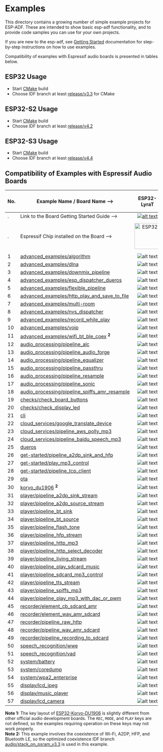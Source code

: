 # Examples

This directory contains a growing number of simple example projects for ESP-ADF. These are intended to show basic esp-adf functionality, and to provide code samples you can use for your own projects.

If you are new to the esp-adf, see [Getting Started](https://docs.espressif.com/projects/esp-adf/en/latest/get-started/index.html) documentation for step-by-step instructions on how to use examples.

Compatibility of examples with Espressif audio boards is presented in tables below.

[comment]: <> (Markdown table editing tool)
[comment]: <> (https://www.tablesgenerator.com/markdown_tables)

## ESP32 Usage

- Start [CMake](https://docs.espressif.com/projects/esp-idf/en/latest/esp32/api-guides/build-system.html) build
- Choose IDF branch at least [release/v3.3](https://github.com/espressif/esp-idf/tree/release/v3.3) for CMake

## ESP32-S2 Usage

- Start [CMake](https://docs.espressif.com/projects/esp-idf/en/latest/esp32s2/api-guides/build-system.html) build
- Choose IDF branch at least [release/v4.2](https://github.com/espressif/esp-idf/tree/release/v4.2)

## ESP32-S3 Usage

- Start [CMake](https://docs.espressif.com/projects/esp-idf/en/latest/esp32s3/api-guides/build-system.html) build
- Choose IDF branch at least [release/v4.4](https://github.com/espressif/esp-idf/tree/release/v4.4)

## Compatibility of Examples with Espressif Audio Boards

| No. | Example Name / Board Name -->                                                                  |                                                                                  ESP32-LyraT                                                                                 |                                                                                    ESP32-LyraTD-MSC                                                                                    |                                                                                    ESP32-LyraT-Mini                                                                                    |                          ESP32-Korvo-DU1906      <sup> **1** </sup>     |                        ESP32-S2-Kaluga-1 Kit                           |                        ESP32-S3-Korvo-2                           |
|-----|------------------------------------------------------------------------------------------------|:----------------------------------------------------------------------------------------------------------------------------------------------------------------------------:|:--------------------------------------------------------------------------------------------------------------------------------------------------------------------------------------:|:--------------------------------------------------------------------------------------------------------------------------------------------------------------------------------------:|:---------------------------------------------------------------:|:----------------------------------------------------------------------:|:----------------------------------------------------------------------:|
| .   | Link to the Board Getting Started Guide  -->                                                   | [![alt text](../docs/_static/esp32-lyrat-v4.3-side-small.jpg "ESP32-LyraT")](https://docs.espressif.com/projects/esp-adf/en/latest/get-started/get-started-esp32-lyrat.html) | [![alt text](../docs/_static/esp32-lyratd-msc-v2.2-small.jpg "ESP32-LyraTD-MSC")](https://docs.espressif.com/projects/esp-adf/en/latest/get-started/get-started-esp32-lyratd-msc.html) | [![alt text](../docs/_static/esp32-lyrat-mini-v1.2-small.jpg "ESP32-LyraT-Mini")](https://docs.espressif.com/projects/esp-adf/en/latest/get-started/get-started-esp32-lyrat-mini.html) |  [![alt text](../docs/_static/esp32-korvo-du1906-v1.1-small.jpg "ESP32-Korvo-DU1906")](https://docs.espressif.com/projects/esp-adf/en/latest/get-started/get-started-esp32-korvo-du1906.html) | [![alt text](../docs/_static/esp32-s2-kaluga-1-kit-small.png "ESP32-S2-Kaluga-1 Kit")](https://docs.espressif.com/projects/esp-idf/en/latest/esp32s2/hw-reference/esp32s2/user-guide-esp32-s2-kaluga-1-kit.html) | [![alt text](../docs/_static/esp32-s3-korvo-2-v3.0-small.png "ESP32-S3-Korvo-2")](https://docs.espressif.com/projects/esp-adf/en/latest/get-started/user-guide-esp32-s3-korvo-2.html) |
| .   | Espressif Chip installed on the Board -->                                                      |                                                        <img src="../docs/_static/ESP32.svg" height="85" alt="ESP32">                                                         |                                                             <img src="../docs/_static/ESP32.svg" height="85" alt="ESP32">                                                              |                                                             <img src="../docs/_static/ESP32.svg" height="85" alt="ESP32">                                                              | <img src="../docs/_static/ESP32.svg" height="85" alt="ESP32">   | <img src="../docs/_static/ESP32-S2.svg" height="100" alt="ESP32-S2">   |<img src="../docs/_static/ESP32-S3.svg" height="100" alt="ESP32-S3">
|  1  | [advanced_examples/algorithm](advanced_examples/algorithm)                                               |                                                            ![alt text](../docs/_static/yes-icon.png "Compatible")                                                            |                                                                 ![alt text](../docs/_static/no-icon.png "Incompatible")                        |                                                                 ![alt text](../docs/_static/yes-icon.png "Compatible")                                                                 |      ![alt text](../docs/_static/no-icon.png "Incompatible")    |         ![alt text](../docs/_static/no-icon.png "Incompatible")       | ![alt text](../docs/_static/yes-icon.png "Compatible")  |
|  2  | [advanced_examples/dlna](advanced_examples/dlna)                                               |                                                            ![alt text](../docs/_static/yes-icon.png "Compatible")                                                            |                                                                 ![alt text](../docs/_static/yes-icon.png "Compatible")                                                                 |                                                                 ![alt text](../docs/_static/yes-icon.png "Compatible")                                                                 |      ![alt text](../docs/_static/yes-icon.png "Compatible")     |         ![alt text](../docs/_static/yes-icon.png "Compatible")         | ![alt text](../docs/_static/yes-icon.png "Compatible")  |
|  3  | [advanced_examples/downmix_pipeline](advanced_examples/downmix_pipeline)                       |                                                            ![alt text](../docs/_static/yes-icon.png "Compatible")                                                            |                                                                 ![alt text](../docs/_static/yes-icon.png "Compatible")                                                                 |                                                                 ![alt text](../docs/_static/yes-icon.png "Compatible")                                                                 |      ![alt text](../docs/_static/yes-icon.png "Compatible")     |         ![alt text](../docs/_static/no-icon.png "Incompatible")     | ![alt text](../docs/_static/yes-icon.png "Compatible")  |
|  4  | [advanced_examples/esp_dispatcher_dueros](advanced_examples/esp_dispatcher_dueros)             |                                                            ![alt text](../docs/_static/yes-icon.png "Compatible")                                                            |                                                                 ![alt text](../docs/_static/yes-icon.png "Compatible")                                                                 |                                                                 ![alt text](../docs/_static/yes-icon.png "Compatible")                                                                 |      ![alt text](../docs/_static/yes-icon.png "Compatible")     |         ![alt text](../docs/_static/no-icon.png "Incompatible")         | ![alt text](../docs/_static/yes-icon.png "Compatible")  |
|  5  | [advanced_examples/flexible_pipeline](advanced_examples/flexible_pipeline)                     |                                                            ![alt text](../docs/_static/yes-icon.png "Compatible")                                                            |                                                                 ![alt text](../docs/_static/yes-icon.png "Compatible")                                                                 |                                                                 ![alt text](../docs/_static/yes-icon.png "Compatible")                                                                 |      ![alt text](../docs/_static/yes-icon.png "Compatible")     |         ![alt text](../docs/_static/no-icon.png "Incompatible")        | ![alt text](../docs/_static/yes-icon.png "Compatible")  |
|  6  | [advanced_examples/http_play_and_save_to_file](advanced_examples/http_play_and_save_to_file)   |                                                            ![alt text](../docs/_static/yes-icon.png "Compatible")                                                            |                                                                 ![alt text](../docs/_static/yes-icon.png "Compatible")                                                                 |                                                                 ![alt text](../docs/_static/yes-icon.png "Compatible")                                                                 |      ![alt text](../docs/_static/yes-icon.png "Compatible")     |         ![alt text](../docs/_static/no-icon.png "Incompatible")        | ![alt text](../docs/_static/yes-icon.png "Compatible")  |
| 7  | [advanced_examples/multi-room](advanced_examples/multi-room)                                |                                                            ![alt text](../docs/_static/yes-icon.png "Compatible")                                                            |                                                                 ![alt text](../docs/_static/yes-icon.png "Compatible")                                                                 |                                                                 ![alt text](../docs/_static/yes-icon.png "Compatible")                                                                 |      ![alt text](../docs/_static/yes-icon.png "Compatible")     |         ![alt text](../docs/_static/yes-icon.png "Compatible")         | ![alt text](../docs/_static/yes-icon.png "Compatible")  |
| 8  | [advanced_examples/nvs_dispatcher](advanced_examples/nvs_dispatcher)                                |                                                            ![alt text](../docs/_static/yes-icon.png "Compatible")                                                            |                                                                 ![alt text](../docs/_static/yes-icon.png "Compatible")                                                                 |                                                                 ![alt text](../docs/_static/yes-icon.png "Compatible")                                                                 |      ![alt text](../docs/_static/yes-icon.png "Compatible")     |         ![alt text](../docs/_static/yes-icon.png "Compatible")         | ![alt text](../docs/_static/yes-icon.png "Compatible")  |
|  9  | [advanced_examples/record_while_play](advanced_examples/record_while_play)                     |                                                            ![alt text](../docs/_static/yes-icon.png "Compatible")                                                            |                                                                 ![alt text](../docs/_static/yes-icon.png "Compatible")                                                                 |                                                                 ![alt text](../docs/_static/yes-icon.png "Compatible")                                                                 |      ![alt text](../docs/_static/yes-icon.png "Compatible")     |         ![alt text](../docs/_static/no-icon.png "Incompatible")        | ![alt text](../docs/_static/yes-icon.png "Compatible")  |
|  10  | [advanced_examples/voip](advanced_examples/voip)                                               |                                                            ![alt text](../docs/_static/yes-icon.png "Compatible")                                                            |                                                                 ![alt text](../docs/_static/yes-icon.png "Compatible")                                                                 |                                                                 ![alt text](../docs/_static/yes-icon.png "Compatible")                                                                 |      ![alt text](../docs/_static/yes-icon.png "Compatible")     |         ![alt text](../docs/_static/no-icon.png "Incompatible")         | ![alt text](../docs/_static/yes-icon.png "Compatible")  |
| 11  | [advanced_examples/wifi_bt_ble_coex](advanced_examples/wifi_bt_ble_coex)   <sup> **2** </sup>   |                                                            ![alt text](../docs/_static/yes-icon.png "Compatible")                                                            |                                                                 ![alt text](../docs/_static/yes-icon.png "Compatible")                                                                 |                                                                 ![alt text](../docs/_static/yes-icon.png "Compatible")                                                                 |      ![alt text](../docs/_static/yes-icon.png "Compatible")     |         ![alt text](../docs/_static/no-icon.png "Incompatible")        | ![alt text](../docs/_static/no-icon.png "Incompatible") |
|  12  | [audio_processing/pipeline_alc](audio_processing/pipeline_alc)                                 |                                                            ![alt text](../docs/_static/yes-icon.png "Compatible")                                                            |                                                                 ![alt text](../docs/_static/yes-icon.png "Compatible")                                                                 |                                                                 ![alt text](../docs/_static/yes-icon.png "Compatible")                                                                 |      ![alt text](../docs/_static/yes-icon.png "Compatible")     |         ![alt text](../docs/_static/no-icon.png "Incompatible")        | ![alt text](../docs/_static/yes-icon.png "Compatible")  |
|  13  | [audio_processing/pipeline_audio_forge](audio_processing/pipeline_audio_forge)                                 |                                                            ![alt text](../docs/_static/yes-icon.png "Compatible")                                                            |                                                                 ![alt text](../docs/_static/yes-icon.png "Compatible")                                                                 |                                                                 ![alt text](../docs/_static/yes-icon.png "Compatible")                                                                 |      ![alt text](../docs/_static/yes-icon.png "Compatible")     |         ![alt text](../docs/_static/no-icon.png "Incompatible")        | ![alt text](../docs/_static/yes-icon.png "Compatible")  |
|  14  | [audio_processing/pipeline_equalizer](audio_processing/pipeline_equalizer)                     |                                                            ![alt text](../docs/_static/yes-icon.png "Compatible")                                                            |                                                                 ![alt text](../docs/_static/yes-icon.png "Compatible")                                                                 |                                                                 ![alt text](../docs/_static/yes-icon.png "Compatible")                                                                 |      ![alt text](../docs/_static/yes-icon.png "Compatible")     |         ![alt text](../docs/_static/no-icon.png "Incompatible")        | ![alt text](../docs/_static/yes-icon.png "Compatible")  |
|  15 | [audio_processing/pipeline_passthru](audio_processing/pipeline_passthru)                       |      ![alt text](../docs/_static/yes-icon.png "Compatible")       |          ![alt text](../docs/_static/no-icon.png "Incompatible")              |                                                                ![alt text](../docs/_static/no-icon.png "Not Compatible")            |      ![alt text](../docs/_static/no-icon.png "Incompatible")         |         ![alt text](../docs/_static/no-icon.png "Incompatible")             | ![alt text](../docs/_static/no-icon.png "Incompatible")      |
| 16  | [audio_processing/pipeline_resample](audio_processing/pipeline_resample)                       |                                                            ![alt text](../docs/_static/yes-icon.png "Compatible")                                                            |                                                                 ![alt text](../docs/_static/yes-icon.png "Compatible")                                                                 |                                                                 ![alt text](../docs/_static/yes-icon.png "Compatible")                                                                 |      ![alt text](../docs/_static/yes-icon.png "Compatible")     |         ![alt text](../docs/_static/no-icon.png "Incompatible")          | ![alt text](../docs/_static/yes-icon.png "Compatible")  |
| 17  | [audio_processing/pipeline_sonic](audio_processing/pipeline_sonic)                             |                                                            ![alt text](../docs/_static/yes-icon.png "Compatible")                                                            |                                                                 ![alt text](../docs/_static/yes-icon.png "Compatible")                                                                 |                                                                 ![alt text](../docs/_static/yes-icon.png "Compatible")                                                                 |      ![alt text](../docs/_static/yes-icon.png "Compatible")     |         ![alt text](../docs/_static/no-icon.png "Incompatible")          | ![alt text](../docs/_static/yes-icon.png "Compatible")  |
| 18  | [audio_processing/pipeline_spiffs_amr_resample](audio_processing/pipeline_spiffs_amr_resample) |                                                            ![alt text](../docs/_static/yes-icon.png "Compatible")                                                            |                                                                 ![alt text](../docs/_static/yes-icon.png "Compatible")                                                                 |                                                                 ![alt text](../docs/_static/yes-icon.png "Compatible")                                                                 |      ![alt text](../docs/_static/yes-icon.png "Compatible")     |         ![alt text](../docs/_static/yes-icon.png "Compatible")         | ![alt text](../docs/_static/yes-icon.png "Compatible")  |
| 19  | [checks/check_board_buttons](checks/check_board_buttons)                                     |                                                           ![alt text](../docs/_static/yes-icon.png "Compatible")                                                          |                                                                 ![alt text](../docs/_static/yes-icon.png "Compatible")                                                                 |                                                                ![alt text](../docs/_static/yes-icon.png "Compatible")                                                               |    ![alt text](../docs/_static/yes-icon.png "Compatible")    |        ![alt text](../docs/_static/yes-icon.png "Compatible")       | ![alt text](../docs/_static/yes-icon.png "Compatible")  |
| 20  | [checks/check_display_led](checks/check_display_led)                                                 |                                                           ![alt text](../docs/_static/yes-icon.png "Compatible")                                                          |                                                                 ![alt text](../docs/_static/yes-icon.png "Compatible")                                                                 |                                                                ![alt text](../docs/_static/yes-icon.png "Compatible")                                                               |    ![alt text](../docs/_static/yes-icon.png "Compatible")    |        ![alt text](../docs/_static/yes-icon.png "Compatible")       | ![alt text](../docs/_static/yes-icon.png "Compatible")  |
| 21  | [cli](cli)                                                                                     |                                                            ![alt text](../docs/_static/yes-icon.png "Compatible")                                                            |                                                                 ![alt text](../docs/_static/yes-icon.png "Compatible")                                                                 |                                                                 ![alt text](../docs/_static/yes-icon.png "Compatible")                                                                 |      ![alt text](../docs/_static/yes-icon.png "Compatible")     |         ![alt text](../docs/_static/yes-icon.png "Compatible")         | ![alt text](../docs/_static/yes-icon.png "Compatible")  |
| 22  | [cloud_services/google_translate_device](cloud_services/google_translate_device)               |                                                            ![alt text](../docs/_static/yes-icon.png "Compatible")                                                            |                                                                ![alt text](../docs/_static/yes-icon.png "Compatible")                                                               |                                                                 ![alt text](../docs/_static/yes-icon.png "Compatible")                                                                 |      ![alt text](../docs/_static/yes-icon.png "Compatible")     |         ![alt text](../docs/_static/yes-icon.png "Compatible")         | ![alt text](../docs/_static/yes-icon.png "Compatible")  |
| 23  | [cloud_services/pipeline_aws_polly_mp3](cloud_services/pipeline_aws_polly_mp3)                 |                                                            ![alt text](../docs/_static/yes-icon.png "Compatible")                                                            |                                                                 ![alt text](../docs/_static/yes-icon.png "Compatible")                                                                 |                                                                 ![alt text](../docs/_static/yes-icon.png "Compatible")                                                                 |      ![alt text](../docs/_static/yes-icon.png "Compatible")     |         ![alt text](../docs/_static/yes-icon.png "Compatible")         | ![alt text](../docs/_static/yes-icon.png "Compatible")  |
| 24  | [cloud_services/pipeline_baidu_speech_mp3](cloud_services/pipeline_baidu_speech_mp3)           |                                                            ![alt text](../docs/_static/yes-icon.png "Compatible")                                                            |                                                                 ![alt text](../docs/_static/yes-icon.png "Compatible")                                                                 |                                                                 ![alt text](../docs/_static/yes-icon.png "Compatible")                                                                 |      ![alt text](../docs/_static/yes-icon.png "Compatible")     |         ![alt text](../docs/_static/yes-icon.png "Compatible")         | ![alt text](../docs/_static/yes-icon.png "Compatible")  |
| 25  | [dueros](dueros)                                                                               |                                                            ![alt text](../docs/_static/yes-icon.png "Compatible")                                                            |                                                                 ![alt text](../docs/_static/yes-icon.png "Compatible")                                                                 |                                                                 ![alt text](../docs/_static/yes-icon.png "Compatible")                                                                 |      ![alt text](../docs/_static/no-icon.png "Incompatible")     |         ![alt text](../docs/_static/no-icon.png "Incompatible")         | ![alt text](../docs/_static/yes-icon.png "Compatible")  |
| 26  | [get-started/pipeline_a2dp_sink_and_hfp](get-started/pipeline_a2dp_sink_and_hfp)               |                                                            ![alt text](../docs/_static/yes-icon.png "Compatible")                                                            |                                                                 ![alt text](../docs/_static/yes-icon.png "Compatible")                                                                 |                                                                 ![alt text](../docs/_static/yes-icon.png "Compatible")                                                                 |      ![alt text](../docs/_static/yes-icon.png "Compatible")     |         ![alt text](../docs/_static/no-icon.png "Incompatible")        | ![alt text](../docs/_static/no-icon.png "Incompatible") |
| 27  | [get-started/play_mp3_control](get-started/play_mp3_control)                                   |                                                            ![alt text](../docs/_static/yes-icon.png "Compatible")                                                            |                                                                 ![alt text](../docs/_static/yes-icon.png "Compatible")                                                                 |                                                                 ![alt text](../docs/_static/yes-icon.png "Compatible")                                                                 |      ![alt text](../docs/_static/yes-icon.png "Compatible")     |         ![alt text](../docs/_static/yes-icon.png "Compatible")         | ![alt text](../docs/_static/yes-icon.png "Compatible")  |
| 28  | [get-started/pipeline_tcp_client](get-started/pipeline_tcp_client)                                       |                                                            ![alt text](../docs/_static/yes-icon.png "Compatible")                                                            |                                                                 ![alt text](../docs/_static/yes-icon.png "Compatible")                                                                 |                                                                 ![alt text](../docs/_static/yes-icon.png "Compatible")                                                                 |      ![alt text](../docs/_static/yes-icon.png "Compatible")     |         ![alt text](../docs/_static/yes-icon.png "Compatible")         | ![alt text](../docs/_static/yes-icon.png "Compatible")  |
| 29  | [ota](ota)                           |                                                            ![alt text](../docs/_static/yes-icon.png "Compatible")                                                            |                                                                 ![alt text](../docs/_static/yes-icon.png "Compatible")                                                                 |                                                                 ![alt text](../docs/_static/yes-icon.png "Compatible")                                                                 |      ![alt text](../docs/_static/yes-icon.png "Compatible")     |   ![alt text](../docs/_static/yes-icon.png "Compatible")  | ![alt text](../docs/_static/yes-icon.png "Compatible")  |
| 30  | [korvo_du1906](korvo_du1906)     <sup> **2** </sup>   |             ![alt text](../docs/_static/no-icon.png "Incompatible")                                                             |            ![alt text](../docs/_static/no-icon.png "Incompatible")                                                          |                     ![alt text](../docs/_static/no-icon.png "Incompatible")                  |      ![alt text](../docs/_static/yes-icon.png "Compatible")     |         ![alt text](../docs/_static/no-icon.png "Incompatible")         | ![alt text](../docs/_static/no-icon.png "Incompatible")  |
| 31  | [player/pipeline_a2dp_sink_stream](player/pipeline_a2dp_sink_stream)                                         |                                                            ![alt text](../docs/_static/yes-icon.png "Compatible")                                                            |                                                                 ![alt text](../docs/_static/yes-icon.png "Compatible")                                                                 |                                                                 ![alt text](../docs/_static/yes-icon.png "Compatible")                                                                 |      ![alt text](../docs/_static/yes-icon.png "Compatible")     |         ![alt text](../docs/_static/no-icon.png "Incompatible")        | ![alt text](../docs/_static/no-icon.png "Incompatible") |
| 32  | [player/pipeline_a2dp_source_stream](player/pipeline_a2dp_source_stream)                                         |                                                            ![alt text](../docs/_static/yes-icon.png "Compatible")                                                            |                                                                 ![alt text](../docs/_static/yes-icon.png "Compatible")                                                                 |                                                                 ![alt text](../docs/_static/yes-icon.png "Compatible")                                                                 |      ![alt text](../docs/_static/yes-icon.png "Compatible")     |         ![alt text](../docs/_static/no-icon.png "Incompatible")          | ![alt text](../docs/_static/no-icon.png "Incompatible")   |
| 33  | [player/pipeline_bt_sink](player/pipeline_bt_sink)                                             |                                                            ![alt text](../docs/_static/yes-icon.png "Compatible")                                                            |                                                                 ![alt text](../docs/_static/yes-icon.png "Compatible")                                                                 |                                                                 ![alt text](../docs/_static/yes-icon.png "Compatible")                                                                 |      ![alt text](../docs/_static/yes-icon.png "Compatible")     |         ![alt text](../docs/_static/no-icon.png "Incompatible")        | ![alt text](../docs/_static/no-icon.png "Incompatible") |
| 34  | [player/pipeline_bt_source](player/pipeline_bt_source)                                         |                                                            ![alt text](../docs/_static/yes-icon.png "Compatible")                                                            |                                                                 ![alt text](../docs/_static/yes-icon.png "Compatible")                                                                 |                                                                 ![alt text](../docs/_static/yes-icon.png "Compatible")                                                                 |      ![alt text](../docs/_static/yes-icon.png "Compatible")     |         ![alt text](../docs/_static/no-icon.png "Incompatible")        | ![alt text](../docs/_static/no-icon.png "Incompatible") |
| 35  | [player/pipeline_flash_tone](player/pipeline_flash_tone)                                             |                                                            ![alt text](../docs/_static/yes-icon.png "Compatible")                                                            |                                                                 ![alt text](../docs/_static/yes-icon.png "Compatible")                                                                 |                                                                 ![alt text](../docs/_static/yes-icon.png "Compatible")                                                                 |      ![alt text](../docs/_static/yes-icon.png "Compatible")     |         ![alt text](../docs/_static/yes-icon.png "Compatible")         | ![alt text](../docs/_static/yes-icon.png "Compatible")  |
| 36  | [player/pipeline_hfp_stream](player/pipeline_hfp_stream)                                         |                                                            ![alt text](../docs/_static/yes-icon.png "Compatible")                                                            |                                                                 ![alt text](../docs/_static/yes-icon.png "Compatible")                                                                 |                                                                 ![alt text](../docs/_static/yes-icon.png "Compatible")                                                                 |      ![alt text](../docs/_static/yes-icon.png "Compatible")     |         ![alt text](../docs/_static/no-icon.png "Incompatible")        | ![alt text](../docs/_static/no-icon.png "Incompatible") |
| 37  | [player/pipeline_http_mp3](player/pipeline_http_mp3)                                           |                                                            ![alt text](../docs/_static/yes-icon.png "Compatible")                                                            |                                                                 ![alt text](../docs/_static/yes-icon.png "Compatible")                                                                 |                                                                 ![alt text](../docs/_static/yes-icon.png "Compatible")                                                                 |      ![alt text](../docs/_static/yes-icon.png "Compatible")     |         ![alt text](../docs/_static/yes-icon.png "Compatible")         | ![alt text](../docs/_static/yes-icon.png "Compatible")  |
| 38  | [player/pipeline_http_select_decoder](player/pipeline_http_select_decoder)                     |                                                            ![alt text](../docs/_static/yes-icon.png "Compatible")                                                            |                                                                 ![alt text](../docs/_static/yes-icon.png "Compatible")                                                                 |                                                                 ![alt text](../docs/_static/yes-icon.png "Compatible")                                                                 |      ![alt text](../docs/_static/yes-icon.png "Compatible")     |         ![alt text](../docs/_static/yes-icon.png "Compatible")         | ![alt text](../docs/_static/yes-icon.png "Compatible")  |
| 39  | [player/pipeline_living_stream](player/pipeline_living_stream)                                 |                                                            ![alt text](../docs/_static/yes-icon.png "Compatible")                                                            |                                                                 ![alt text](../docs/_static/yes-icon.png "Compatible")                                                                 |                                                                 ![alt text](../docs/_static/yes-icon.png "Compatible")                                                                 |      ![alt text](../docs/_static/yes-icon.png "Compatible")     |         ![alt text](../docs/_static/yes-icon.png "Compatible")         | ![alt text](../docs/_static/yes-icon.png "Compatible")  |
| 40  | [player/pipeline_play_sdcard_music](player/pipeline_play_sdcard_music)                                       |                                                            ![alt text](../docs/_static/yes-icon.png "Compatible")                                                            |                                                                 ![alt text](../docs/_static/yes-icon.png "Compatible")                                                                 |                                                                 ![alt text](../docs/_static/yes-icon.png "Compatible")                                                                 |      ![alt text](../docs/_static/yes-icon.png "Compatible")     |         ![alt text](../docs/_static/no-icon.png "Incompatible")        | ![alt text](../docs/_static/yes-icon.png "Compatible")  |
| 41  | [player/pipeline_sdcard_mp3_control](player/pipeline_sdcard_mp3_control)                       |                                                            ![alt text](../docs/_static/yes-icon.png "Compatible")                                                            |                                                                 ![alt text](../docs/_static/yes-icon.png "Compatible")                                                                 |                                                                 ![alt text](../docs/_static/yes-icon.png "Compatible")                                                                 |      ![alt text](../docs/_static/yes-icon.png "Compatible")     |         ![alt text](../docs/_static/no-icon.png "Incompatible")        | ![alt text](../docs/_static/yes-icon.png "Compatible")  |
| 42  | [player/pipeline_tts_stream](player/pipeline_tts_stream)                                       |                                                            ![alt text](../docs/_static/yes-icon.png "Compatible")                                                            |                                                                 ![alt text](../docs/_static/yes-icon.png "Compatible")                                                                 |                                                                 ![alt text](../docs/_static/yes-icon.png "Compatible")                                                                 |      ![alt text](../docs/_static/yes-icon.png "Compatible")     |         ![alt text](../docs/_static/no-icon.png "Incompatible")        | ![alt text](../docs/_static/yes-icon.png "Compatible")  |
| 43  | [player/pipeline_spiffs_mp3](player/pipeline_spiffs_mp3)                                       |                                                            ![alt text](../docs/_static/yes-icon.png "Compatible")                                                            |                                                                 ![alt text](../docs/_static/yes-icon.png "Compatible")                                                                 |                                                                 ![alt text](../docs/_static/yes-icon.png "Compatible")                                                                 |      ![alt text](../docs/_static/yes-icon.png "Compatible")     |         ![alt text](../docs/_static/yes-icon.png "Compatible")         | ![alt text](../docs/_static/yes-icon.png "Compatible")  |
| 44  | [player/pipeline_play_mp3_with_dac_or_pwm](player/pipeline_play_mp3_with_dac_or_pwm)                                       |                                                            ![alt text](../docs/_static/no-icon.png "Incompatible")                   |                                                                 ![alt text](../docs/_static/no-icon.png "Incompatible")             |                  ![alt text](../docs/_static/no-icon.png "Incompatible")              |      ![alt text](../docs/_static/no-icon.png "Incompatible")       |         ![alt text](../docs/_static/no-icon.png "Incompatible")           | ![alt text](../docs/_static/no-icon.png "Incompatible")    |
| 45  | [recorder/element_cb_sdcard_amr](recorder/element_cb_sdcard_amr)                               |                                                            ![alt text](../docs/_static/yes-icon.png "Compatible")                                                            |                                                                 ![alt text](../docs/_static/yes-icon.png "Compatible")                                                                 |                                                                 ![alt text](../docs/_static/yes-icon.png "Compatible")                                                                 |      ![alt text](../docs/_static/yes-icon.png "Compatible")     |         ![alt text](../docs/_static/no-icon.png "Incompatible")         | ![alt text](../docs/_static/yes-icon.png "Compatible")  |
| 46  | [recorder/element_wav_amr_sdcard](recorder/element_wav_amr_sdcard)                               |                                                            ![alt text](../docs/_static/yes-icon.png "Compatible")                                                            |                                                                 ![alt text](../docs/_static/yes-icon.png "Compatible")                                                                 |                                                                 ![alt text](../docs/_static/yes-icon.png "Compatible")                                                                 |      ![alt text](../docs/_static/yes-icon.png "Compatible")     |         ![alt text](../docs/_static/no-icon.png "Incompatible")         | ![alt text](../docs/_static/yes-icon.png "Compatible")  |
| 47  | [recorder/pipeline_raw_http](recorder/pipeline_raw_http)                                       |                                                            ![alt text](../docs/_static/yes-icon.png "Compatible")                                                            |                                                                 ![alt text](../docs/_static/yes-icon.png "Compatible")                                                                 |                                                                 ![alt text](../docs/_static/yes-icon.png "Compatible")                                                                 |      ![alt text](../docs/_static/yes-icon.png "Compatible")     |         ![alt text](../docs/_static/yes-icon.png "Compatible")         | ![alt text](../docs/_static/yes-icon.png "Compatible")  |
| 48  | [recorder/pipeline_wav_amr_sdcard](recorder/pipeline_wav_amr_sdcard)                                   |                                                            ![alt text](../docs/_static/yes-icon.png "Compatible")                                                            |                                                                 ![alt text](../docs/_static/yes-icon.png "Compatible")                                                                 |                                                                 ![alt text](../docs/_static/yes-icon.png "Compatible")                                                                 |      ![alt text](../docs/_static/yes-icon.png "Compatible")     |         ![alt text](../docs/_static/no-icon.png "Incompatible")         | ![alt text](../docs/_static/yes-icon.png "Compatible")  |
| 49  | [recorder/pipeline_recording_to_sdcard](recorder/pipeline_recording_to_sdcard)                                   |                                                            ![alt text](../docs/_static/yes-icon.png "Compatible")                                                            |                                                                 ![alt text](../docs/_static/yes-icon.png "Compatible")                                                                 |                                                                 ![alt text](../docs/_static/yes-icon.png "Compatible")                                                                 |      ![alt text](../docs/_static/no-icon.png "Incompatible")       |         ![alt text](../docs/_static/no-icon.png "Incompatible")         | ![alt text](../docs/_static/yes-icon.png "Compatible")  |
| 50  | [speech_recognition/wwe](speech_recognition/wwe)                                               |                                                            ![alt text](../docs/_static/yes-icon.png "Compatible")                                                            |                                                                 ![alt text](../docs/_static/yes-icon.png "Compatible")                                                                 |                                                                 ![alt text](../docs/_static/yes-icon.png "Compatible")                                                                 | ![alt text](../docs/_static/no-icon.png "Incompatible")       |         ![alt text](../docs/_static/no-icon.png "Incompatible")          | ![alt text](../docs/_static/yes-icon.png "Compatible") |
| 51  | [speech_recognition/vad](speech_recognition/vad)                                               |                                                            ![alt text](../docs/_static/yes-icon.png "Compatible")                                                            |                                                                 ![alt text](../docs/_static/yes-icon.png "Compatible")                                                                 |                                                                 ![alt text](../docs/_static/yes-icon.png "Compatible")                                                                 |      ![alt text](../docs/_static/yes-icon.png "Compatible")     |         ![alt text](../docs/_static/no-icon.png "Incompatible")          | ![alt text](../docs/_static/yes-icon.png "Compatible")  |
| 52  | [system/battery](system/battery)                           |                                                            ![alt text](../docs/_static/no-icon.png "Incompatible")                 |     ![alt text](../docs/_static/no-icon.png "Incompatible")             |                                                                 ![alt text](../docs/_static/no-icon.png "Incompatible")              |      ![alt text](../docs/_static/yes-icon.png "Compatible")     |         ![alt text](../docs/_static/no-icon.png "Incompatible")           | ![alt text](../docs/_static/no-icon.png "Incompatible")    |
| 53  | [system/coredump](system/coredump)                           |                                                            ![alt text](../docs/_static/yes-icon.png "Compatible")                                                            |                                                                 ![alt text](../docs/_static/yes-icon.png "Compatible")                                                                 |                                                                 ![alt text](../docs/_static/yes-icon.png "Compatible")                                                                 |      ![alt text](../docs/_static/yes-icon.png "Compatible")     |         ![alt text](../docs/_static/yes-icon.png "Compatible")         | ![alt text](../docs/_static/yes-icon.png "Compatible")  |
| 54  | [system/wpa2_enterprise](system/wpa2_enterprise)                           |                                                            ![alt text](../docs/_static/yes-icon.png "Compatible")                                                            |                                                                 ![alt text](../docs/_static/yes-icon.png "Compatible")                                                                 |                                                                 ![alt text](../docs/_static/yes-icon.png "Compatible")                                                                 |      ![alt text](../docs/_static/yes-icon.png "Compatible")     |         ![alt text](../docs/_static/yes-icon.png "Compatible")         | ![alt text](../docs/_static/yes-icon.png "Compatible")  |
| 55  | [display/lcd_jpeg](display/lcd_jpeg)                           |            ![alt text](../docs/_static/no-icon.png "Incompatible")                   |          ![alt text](../docs/_static/no-icon.png "Incompatible")             |               ![alt text](../docs/_static/no-icon.png "Incompatible")            |      ![alt text](../docs/_static/no-icon.png "Incompatible")     |         ![alt text](../docs/_static/no-icon.png "Incompatible")  |         ![alt text](../docs/_static/yes-icon.png "Compatible")         |
| 56  | [display/music_player](display/music_player)        |          ![alt text](../docs/_static/no-icon.png "Incompatible")         |             ![alt text](../docs/_static/no-icon.png "Incompatible")            |        ![alt text](../docs/_static/no-icon.png "Incompatible")            |      ![alt text](../docs/_static/no-icon.png "Incompatible")      |         ![alt text](../docs/_static/no-icon.png "Incompatible")   |         ![alt text](../docs/_static/yes-icon.png "Compatible")         |
| 57  | [display/lcd_camera](display/lcd_camera)        |          ![alt text](../docs/_static/no-icon.png "Incompatible")         |             ![alt text](../docs/_static/no-icon.png "Incompatible")            |        ![alt text](../docs/_static/no-icon.png "Incompatible")            |      ![alt text](../docs/_static/no-icon.png "Incompatible")      |         ![alt text](../docs/_static/no-icon.png "Incompatible")   |         ![alt text](../docs/_static/yes-icon.png "Compatible")         |


**Note 1:** The key layout of [ESP32-Korvo-DU1906](https://docs.espressif.com/projects/esp-adf/en/latest/design-guide/dev-boards/get-started-esp32-korvo-du1906.html) is slightly different from other official audio development boards. The `REC`, `MODE`, and `PLAY` keys are not defined, so the examples requiring operation on these keys may not work properly.  <br />
**Note 2:** This example involves the coexistence of Wi-Fi, A2DP, HFP, and Bluetooth LE, so the optimized coexistence IDF branch [audio/stack_on_psram_v3.3](https://github.com/espressif/esp-idf/tree/audio/stack_on_psram_v3.3) is used in this example.


